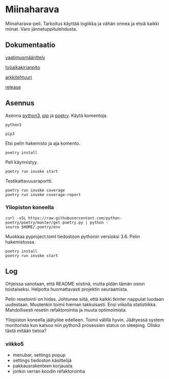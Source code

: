 # Miinaharava
Miinaharava-peli. Tarkoitus käyttää logiikka ja vähän onnea ja etsiä kaikki miinat. Varo jännetuppitulehdusta.  

## Dokumentaatio

[vaatimusmäärittely](https://github.com/ElomaaTapio/ot-harjoitustyo/blob/main/dokumentaatio/vaatimusmaarittely.md)

[työaikakirjanpito](https://github.com/ElomaaTapio/ot-harjoitustyo/blob/main/dokumentaatio/tuntikirjanpito.md)

[arkkitehtuuri](https://github.com/ElomaaTapio/ot-harjoitustyo/blob/main/dokumentaatio/arkkitehtuuri.md)

[release](https://github.com/ElomaaTapio/ot-harjoitustyo/releases)

## Asennus
Asenna [python3](https://realpython.com/installing-python/), [pip](https://pip.pypa.io/en/stable/installing/) ja [poetry](https://python-poetry.org/docs/).
Käytä komentoja.
```
python3
```
```
pip3
```
Etsi pelin hakemisto ja aja komento.
```
poetry install
```
Peli käynnistyy.
```
poetry run invoke start
```
Testikattavuusraportti.
```
poetry run invoke coverage
poetry run invoke coverage-report
```
### Yliopiston koneella
```
curl -sSL https://raw.githubusercontent.com/python-poetry/poetry/master/get-poetry.py | python -
source $HOME/.poetry/env
```
Muokkaa pyproject.toml tiedostoon pythonin versioksi 3.6.
Pelin hakemistossa.
```
poetry install
poetry run invoke start
```
## Log
Ohjeissa sanotaan, että README siistinä, mutta pidän tämän osion toistaiseksi. Helpotta huomattavasti projektin seuraamista.

Pelin resetointi on hidas. Johtunee siitä, että kaikki tkinter nappulat luodaan uudestaan. Muutenkin toimii hieman takkuisasti. Ensi viikolla statistiikka. Mahdollisesti resetin refaktorointia ja muuta optimoimista. 

Yliopiston koneella jäätyilee edelleen. Toimii välillä hyvin. Jäätyessä system monitorista kun katsoo niin python3 prosessien status on sleeping. Olisko tästä mitään tietoa?
### viikko5
  - menubar, settings popup
  - settings tiedoston käsittelijä
  - pakkausrakenteen korjausta
  - jonkin verran koodin refaktorointia
  
